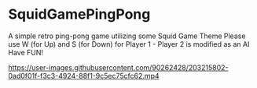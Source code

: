 # SquidGamePingPong
A simple retro ping-pong game utilizing some Squid Game Theme
Please use W (for Up) and S (for Down) for Player 1 - Player 2 is modified as an AI
Have FUN!



https://user-images.githubusercontent.com/90262428/203215802-0ad0f01f-f3c3-4924-88f1-9c5ec75cfc62.mp4

